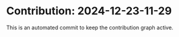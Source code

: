 # Contribution: 2024-12-23-11-29
This is an automated commit to keep the contribution graph active.
